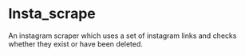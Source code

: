 # Insta_scrape
An instagram scraper which uses a set of instagram links and checks whether they exist or have been deleted.
